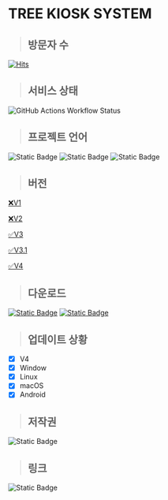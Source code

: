 # TREE KIOSK SYSTEM

> ## 방문자 수

[![Hits](https://hits.sh/github.com/treeentertainment/KIOSK.svg?style=for-the-badge&label=%EB%B0%A9%EB%AC%B8%EC%9E%90%20%EC%88%98)](https://hits.sh/github.com/treeentertainment/KIOSK/)

> ## 서비스 상태

![GitHub Actions Workflow Status](https://img.shields.io/github/actions/workflow/status/treeentertainment/KIOSK/deploy.yml?style=for-the-badge)

> ## 프로젝트 언어

![Static Badge](https://img.shields.io/badge/html5-E34F26?style=for-the-badge&logo=html5&logoColor=white)
![Static Badge](https://img.shields.io/badge/javascript-F7DF1E?style=for-the-badge&logo=javascript&logoColor=white)
![Static Badge](https://img.shields.io/badge/css-%23663399?style=for-the-badge&logo=css)

> ## 버전

[❌V1](https://github.com/treeentertainment/KIOSK/tree/main/V1)

[❌V2](https://github.com/treeentertainment/KIOSK/tree/main/V2)

[✅V3](https://github.com/treeentertainment/KIOSK/tree/main/V3)

[✅V3.1](https://github.com/treeentertainment/KIOSK/tree/main/V3.1)

[✅️V4](https://github.com/treeentertainment/KIOSK/tree/main/V4)

> ## 다운로드

[![Static Badge](https://img.shields.io/badge/android-3DDC84?style=for-the-badge&logo=android&logoColor=white)](https://github.com/treeentertainment/KIOSK-ANDROID/releases/latest)
[![Static Badge](https://img.shields.io/badge/electron-47848F?style=for-the-badge&logo=electron&logoColor=white)](https://github.com/202420505/KIOSK-DESKTOP/releases/latest)

> ## 업데이트 상황

 - [X] V4
 - [X] Window
 - [x] Linux
 - [X] macOS
 - [X] Android

> ## 저작권

![Static Badge](https://img.shields.io/badge/tree%20entertainment-green?style=for-the-badge&logo=github&label=github&link=https%3A%2F%2Fgithub.com%2Ftreeentertainment)

> ## 링크

![Static Badge](https://img.shields.io/badge/tree%20entertainment-green?style=for-the-badge&label=link.now&link=https%3A%2F%2Flink.now%2Ftreeentertainment)

